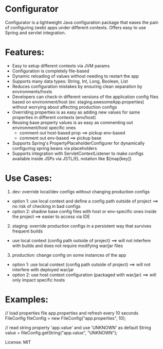 Configurator
============
Configurator is a lightweight Java configuration package that eases the pain of configuring (web) apps under different
contexts.  Offers easy to use Spring and servlet integration.

Features:
=========
- Easy to setup different contexts via JVM params
- Configuration is completely file-based
- Dynamic reloading of values without needing to restart the app
- Supports many data types: String, Int, Long, Boolean, List
- Reduces configuration mistakes by ensuring clean separation by environments/hosts
- Developers can check-in different versions of the application config files based on environment/host (ex: staging.awesomeApp.properties) without worrying about affecting production configs
- Overriding properties is as easy as adding new values for same properties in different contexts (env/host)
- Reusing base property values is as easy as commenting out environment/host specific ones
    - comment out host-based prop ==> pickup env-based
    - comment out env-based ==> pickup base
- Supports Spring's PropertyPlaceholderConfigurer for dynamically configuring spring beans via placeholders
- Supports integration with ServletContextListener to make configs available inside JSPs via JSTL/EL notation like ${map[key]}

Use Cases:
==========
1) dev: override local/dev configs without changing production configs
- option 1: use local context and define a config path outside of project ==> no risk of checking in bad configs
- option 2: shadow base config files with host or env-specific ones inside the project ==> easier to access via IDE

2) staging: override production configs in a persistent way that survives frequent builds
- use local context (config path outside of project) ==> will not interfere with builds and does not require modifying war/jar files

3) production: change config on some instances of the app
- option 1: use local context (config path outside of project) ==> will not interfere with deployed war/jar
- option 2: use host context configuration (packaged with war/jar) ==> will only impact specific hosts

Examples:
=========

// load properties file app.properties and refresh every 10 seconds
FileConfig fileConfig = new FileConfig("app.properties", 10);

// read string property 'app.value' and use 'UNKNOWN' as default
String value = fileConfig.getString("app.value", "UNKNOWN");


License: MIT

